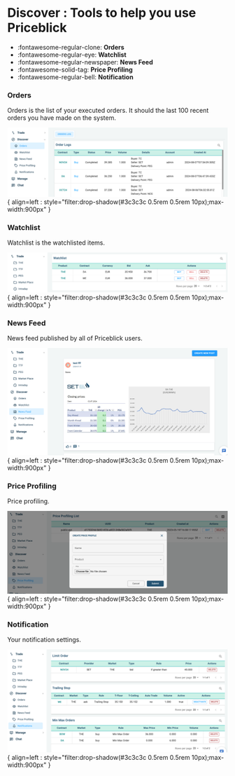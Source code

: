 # Discover : Tools to help you use Priceblick


<div class="grid cards" markdown>

- :fontawesome-regular-clone: __Orders__
- :fontawesome-regular-eye: __Watchlist__ 
- :fontawesome-regular-newspaper: __News Feed__
- :fontawesome-solid-tag: __Price Profiling__
- :fontawesome-regular-bell: __Notification__

</div>

### Orders

Orders is the list of your executed orders. It should the last 100 recent orders you have made on the
system.

![Priceblick Orders](assets/images/priceblick-doc-orders.png){ align=left : style="filter:drop-shadow(#3c3c3c 0.5rem 0.5rem 10px);max-width:900px" }

### Watchlist

Watchlist is the watchlisted items.

![Priceblick Watchlist](assets/images/priceblick-doc-watchlist.png){ align=left : style="filter:drop-shadow(#3c3c3c 0.5rem 0.5rem 10px);max-width:900px" }

### News Feed

News feed published by all of Priceblick users.

![Priceblick News Feed](assets/images/priceblick-doc-newsfeed.png){ align=left : style="filter:drop-shadow(#3c3c3c 0.5rem 0.5rem 10px);max-width:900px" }

### Price Profiling

Price profiling.

![Priceblick PriceProfile](assets/images/priceblick-doc-priceprofiling.png){ align=left : style="filter:drop-shadow(#3c3c3c 0.5rem 0.5rem 10px);max-width:900px" }

### Notification

Your notification settings.

![Priceblick Notification](assets/images/priceblick-doc-notification.png){ align=left : style="filter:drop-shadow(#3c3c3c 0.5rem 0.5rem 10px);max-width:900px" }
